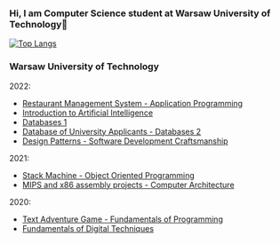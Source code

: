 ### Hi, I am Computer Science student at Warsaw University of Technology👋

[![Top Langs](https://github-readme-stats.vercel.app/api/top-langs/?username=bartlomiejkrawczyk&langs_count=12&layout=compact)](https://github.com/anuraghazra/github-readme-stats)

<!--
**bartlomiejkrawczyk/bartlomiejkrawczyk** is a ✨ _special_ ✨ repository because its `README.md` (this file) appears on your GitHub profile.

Here are some ideas to get you started:

- 🔭 I’m currently working on ...
- 🌱 I’m currently learning ...
- 👯 I’m looking to collaborate on ...
- 🤔 I’m looking for help with ...
- 💬 Ask me about ...
- 📫 How to reach me: ...
- 😄 Pronouns: ...
- ⚡ Fun fact: ...
-->

### Warsaw University of Technology

2022:
- [Restaurant Management System - Application Programming](https://github.com/bartlomiejkrawczyk/PAP-21Z)
- [Introduction to Artificial Intelligence](https://github.com/bartlomiejkrawczyk/WSI-21Z)
- [Databases 1](https://github.com/bartlomiejkrawczyk/BD1-21Z)
- [Database of University Applicants - Databases 2](https://github.com/bartlomiejkrawczyk/BD2-22L)
- [Design Patterns - Software Development Craftsmanship](https://github.com/bartlomiejkrawczyk/TEXT-ADVENTURE-GAME)

2021:
- [Stack Machine - Object Oriented Programming](https://github.com/bartlomiejkrawczyk/PROI-21L)
- [MIPS and x86 assembly projects - Computer Architecture](https://github.com/bartlomiejkrawczyk/ARKO-21L)

2020:
- [Text Adventure Game - Fundamentals of Programming](https://github.com/bartlomiejkrawczyk/TEXT-ADVENTURE-GAME)
- [Fundamentals of Digital Techniques](https://github.com/bartlomiejkrawczyk/PTCY-20Z)
